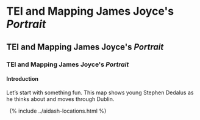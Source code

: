 # TEI and Mapping James Joyce's *Portrait*

## TEI and Mapping James Joyce's *Portrait*

### TEI and Mapping James Joyce's *Portrait*

#### Introduction

Let’s start with something fun. This map shows young Stephen Dedalus as he thinks about and moves through Dublin.


&nbsp;
  {% include ../aidash-locations.html %}
&nbsp; 
